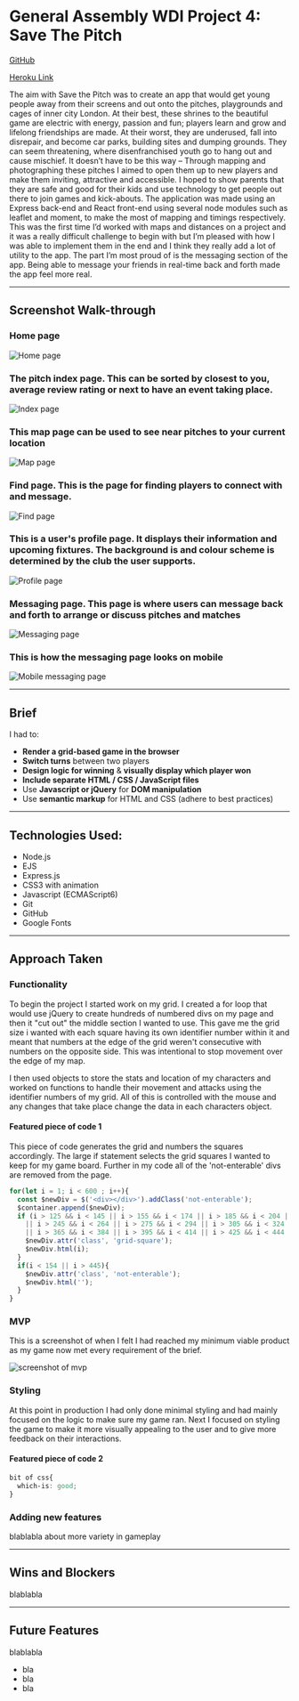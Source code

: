 # General Assembly WDI Project 4: Save The Pitch

[GitHub](https://github.com/fwgbell/wdi-project-four)

[Heroku Link](https://save-the-pitch.herokuapp.com/)

The aim with Save the Pitch was to create an app that would get young people away from their screens and out onto the pitches, playgrounds and cages of inner city London. At their best, these shrines to the beautiful game are electric with energy, passion and fun; players learn and grow and lifelong friendships are made. At their worst, they are underused, fall into disrepair, and become car parks, building sites and dumping grounds. They can seem threatening, where disenfranchised youth go to hang out and cause mischief.
It doesn’t have to be this way – Through mapping and photographing these pitches I aimed to open them up to new players and make them inviting, attractive and accessible. I hoped to show parents that they are safe and good for their kids and use technology to get people out there to join games and kick-abouts.
The application was made using an Express back-end and React front-end using several node modules such as leaflet and moment, to make the most of mapping and timings respectively. This was the first time I’d worked with maps and distances on a project and it was a really difficult challenge to begin with but I’m pleased with how I was able to implement them in the end and I think they really add a lot of utility to the app.
The part I’m most proud of is the messaging section of the app. Being able to message your friends in real-time back and forth made the app feel more real.


___

## Screenshot Walk-through

### Home page

![Home page](screenshots/home-page.png)

### The pitch index page. This can be sorted by closest to you, average review rating or next to have an event taking place.

![Index page](screenshots/index-page.png)

### This map page can be used to see near pitches to your current location

![Map page](screenshots/map-page.png)

### Find page. This is the page for finding players to connect with and message.

![Find page](screenshots/find.png)

### This is a user's profile page. It displays their information and upcoming fixtures. The background is and colour scheme is determined by the club the user supports.

![Profile page](screenshots/profile-page.png)

### Messaging page. This page is where users can message back and forth to arrange or discuss pitches and matches

![Messaging page](screenshots/messaging-page.png)

### This is how the messaging page looks on mobile

![Mobile messaging page](screenshots/mobile.png)

---

## Brief

I had to:

* **Render a grid-based game in the browser**
* **Switch turns** between two players
* **Design logic for winning** & **visually display which player won**
* **Include separate HTML / CSS / JavaScript files**
* Use **Javascript or jQuery** for **DOM manipulation**
* Use **semantic markup** for HTML and CSS (adhere to best practices)

---

## Technologies Used:

* Node.js
* EJS
* Express.js
* CSS3 with animation
* Javascript (ECMAScript6)
* Git
* GitHub
* Google Fonts


___

## Approach Taken

### Functionality

To begin the project I started work on my grid. I created a for loop that would use jQuery to create hundreds of numbered divs on my page and then it "cut out" the middle section I wanted to use. This gave me the grid size i wanted with each square having its own identifier number within it and meant that numbers at the edge of the grid weren't consecutive with numbers on the opposite side. This was intentional to stop movement over the edge of my map.

I then used objects to store the stats and location of my characters and worked on functions to handle their movement and attacks using the identifier numbers of my grid. All of this is controlled with the mouse and any changes that take place change the data in each characters object.

#### Featured piece of code 1

This piece of code generates the grid and numbers the squares accordingly. The large if statement selects the grid squares I wanted to keep for my game board. Further in my code all of the 'not-enterable' divs are removed from the page.

``` JavaScript
for(let i = 1; i < 600 ; i++){
  const $newDiv = $('<div></div>').addClass('not-enterable');
  $container.append($newDiv);
  if (i > 125 && i < 145 || i > 155 && i < 174 || i > 185 && i < 204 || i > 215 && i < 234
    || i > 245 && i < 264 || i > 275 && i < 294 || i > 305 && i < 324 || i > 335 && i < 354
    || i > 365 && i < 384 || i > 395 && i < 414 || i > 425 && i < 444 || i > 455 && i < 474){
    $newDiv.attr('class', 'grid-square');
    $newDiv.html(i);
  }
  if(i < 154 || i > 445){
    $newDiv.attr('class', 'not-enterable');
    $newDiv.html('');
  }
}
```
### MVP

This is a screenshot of when I felt I had reached my minimum viable product as my game now met every requirement of the brief.

![screenshot of mvp](screenshots/mvp.png)

### Styling

At this point in production I had only done minimal styling and had mainly focused on the logic to make sure my game ran. Next I focused on styling the game to make it more visually appealing to the user and to give more feedback on their interactions.


#### Featured piece of code 2

``` CSS
bit of css{
  which-is: good;
}

```

### Adding new features

blablabla about more variety in gameplay

___

## Wins and Blockers

blablabla


___

## Future Features

blablabla

* bla
* bla
* bla
